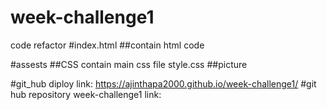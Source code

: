 # week-challenge1
code refactor
#index.html
##contain html code

#assests
##CSS contain main css file style.css
##picture

#git_hub diploy link: https://ajinthapa2000.github.io/week-challenge1/
#git hub repository week-challenge1 link:

